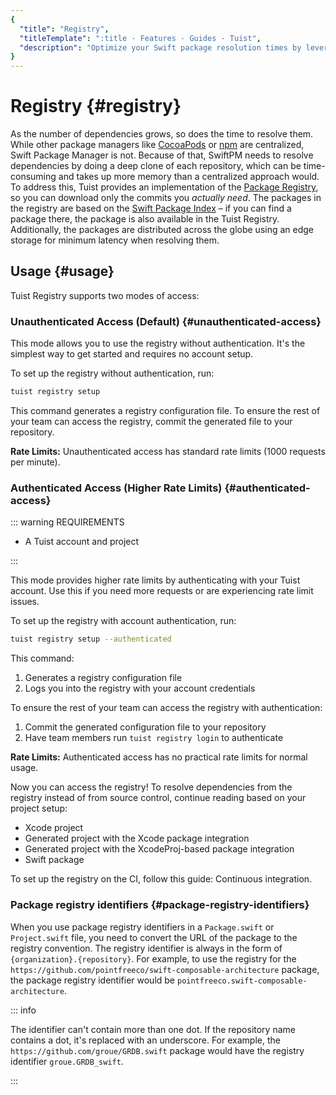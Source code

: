 ```yaml
---
{
  "title": "Registry",
  "titleTemplate": ":title · Features · Guides · Tuist",
  "description": "Optimize your Swift package resolution times by leveraging the Tuist Registry."
}
---
```

# Registry {#registry}

As the number of dependencies grows, so does the time to resolve them. While other package managers like [CocoaPods](https://cocoapods.org/) or [npm](https://www.npmjs.com/) are centralized, Swift Package Manager is not. Because of that, SwiftPM needs to resolve dependencies by doing a deep clone of each repository, which can be time-consuming and takes up more memory than a centralized approach would. To address this, Tuist provides an implementation of the [Package Registry](https://github.com/swiftlang/swift-package-manager/blob/main/Documentation/PackageRegistry/PackageRegistryUsage.md), so you can download only the commits you _actually need_. The packages in the registry are based on the [Swift Package Index](https://swiftpackageindex.com/) – if you can find a package there, the package is also available in the Tuist Registry. Additionally, the packages are distributed across the globe using an edge storage for minimum latency when resolving them.

## Usage {#usage}

Tuist Registry supports two modes of access:

### Unauthenticated Access (Default) {#unauthenticated-access}

This mode allows you to use the registry without authentication. It's the simplest way to get started and requires no account setup.

To set up the registry without authentication, run:

```bash
tuist registry setup
```

This command generates a registry configuration file. To ensure the rest of your team can access the registry, commit the generated file to your repository.

**Rate Limits:** Unauthenticated access has standard rate limits (1000 requests per minute).

### Authenticated Access (Higher Rate Limits) {#authenticated-access}

::: warning REQUIREMENTS
<!-- -->
- A <LocalizedLink href="/guides/server/accounts-and-projects">Tuist account and project</LocalizedLink>
<!-- -->
:::

This mode provides higher rate limits by authenticating with your Tuist account. Use this if you need more requests or are experiencing rate limit issues.

To set up the registry with account authentication, run:

```bash
tuist registry setup --authenticated
```

This command:
1. Generates a registry configuration file
2. Logs you into the registry with your account credentials

To ensure the rest of your team can access the registry with authentication:
1. Commit the generated configuration file to your repository
2. Have team members run `tuist registry login` to authenticate

**Rate Limits:** Authenticated access has no practical rate limits for normal usage.

Now you can access the registry! To resolve dependencies from the registry instead of from source control, continue reading based on your project setup:
- <LocalizedLink href="/guides/features/registry/xcode-project">Xcode project</LocalizedLink>
- <LocalizedLink href="/guides/features/registry/generated-project">Generated project with the Xcode package integration</LocalizedLink>
- <LocalizedLink href="/guides/features/registry/xcodeproj-integration">Generated project with the XcodeProj-based package integration</LocalizedLink>
- <LocalizedLink href="/guides/features/registry/swift-package">Swift package</LocalizedLink>

To set up the registry on the CI, follow this guide: <LocalizedLink href="/guides/features/registry/continuous-integration">Continuous integration</LocalizedLink>.

### Package registry identifiers {#package-registry-identifiers}

When you use package registry identifiers in a `Package.swift` or `Project.swift` file, you need to convert the URL of the package to the registry convention. The registry identifier is always in the form of `{organization}.{repository}`. For example, to use the registry for the `https://github.com/pointfreeco/swift-composable-architecture` package, the package registry identifier would be `pointfreeco.swift-composable-architecture`.

::: info
<!-- -->
The identifier can't contain more than one dot. If the repository name contains a dot, it's replaced with an underscore.
For example, the `https://github.com/groue/GRDB.swift` package would have the registry identifier `groue.GRDB_swift`.
<!-- -->
:::
